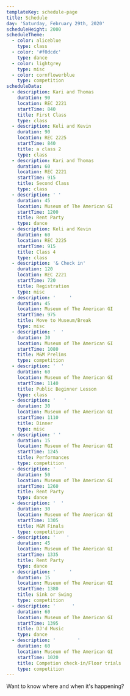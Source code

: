 ```yaml
---
templateKey: schedule-page
title: Schedule
day: 'Saturday, February 29th, 2020'
scheduleHeight: 2000
scheduleTheme:
  - color: aliceblue
    type: class
  - color: '#f0dcdc'
    type: dance
  - color: lightgrey
    type: misc
  - color: cornflowerblue
    type: competition
scheduleData:
  - description: Kari and Thomas
    duration: 90
    location: REC 2221
    startTime: 840
    title: First Class
    type: class
  - description: Keli and Kevin
    duration: 90
    location: REC 2225
    startTime: 840
    title: a class 2
    type: class
  - description: Kari and Thomas
    duration: 60
    location: REC 2221
    startTime: 915
    title: Second Class
    type: class
  - description: ' '
    duration: 45
    location: Museum of The American GI
    startTime: 1200
    title: Rent Party
    type: dance
  - description: Keli and Kevin
    duration: 60
    location: REC 2225
    startTime: 915
    title: Class 4
    type: class
  - description: '& Check in'
    duration: 120
    location: REC 2221
    startTime: 720
    title: Registration
    type: misc
  - description: '     '
    duration: 45
    location: Museum of The American GI
    startTime: 975
    title: Move to Museum/Break
    type: misc
  - description: '  '
    duration: 30
    location: Museum of The American GI
    startTime: 1080
    title: M&M Prelims
    type: competition
  - description: '  '
    duration: 60
    location: Museum of The American GI
    startTime: 1140
    title: Public Beginner Lesson
    type: class
  - description: '   '
    duration: 30
    location: Museum of The American GI
    startTime: 1110
    title: Dinner
    type: misc
  - description: ' '
    duration: 15
    location: Museum of The American GI
    startTime: 1245
    title: Performances
    type: competition
  - description: '   '
    duration: 50
    location: Museum of The American GI
    startTime: 1260
    title: Rent Party
    type: dance
  - description: '  '
    duration: 30
    location: Museum of The American GI
    startTime: 1305
    title: M&M Finals
    type: competition
  - description: '    '
    duration: 45
    location: Museum of The American GI
    startTime: 1335
    title: Rent Party
    type: dance
  - description: '     '
    duration: 15
    location: Museum of The American GI
    startTime: 1380
    title: Sink or Swing
    type: competition
  - description: '      '
    duration: 60
    location: Museum of The American GI
    startTime: 1395
    title: DJ'd Music
    type: dance
  - description: '        '
    duration: 60
    location: Museum of The American GI
    startTime: 1020
    title: Competion check-in/Floor trials
    type: competition
---
```

Want to know where and when it's happening?
